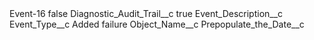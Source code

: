 <?xml version="1.0" encoding="UTF-8"?>
<CustomMetadata xmlns="http://soap.sforce.com/2006/04/metadata" xmlns:xsi="http://www.w3.org/2001/XMLSchema-instance" xmlns:xsd="http://www.w3.org/2001/XMLSchema">
    <label>Event-16</label>
    <protected>false</protected>
    <values>
        <field>Diagnostic_Audit_Trail__c</field>
        <value xsi:type="xsd:boolean">true</value>
    </values>
    <values>
        <field>Event_Description__c</field>
        <value xsi:nil="true"/>
    </values>
    <values>
        <field>Event_Type__c</field>
        <value xsi:type="xsd:string">Added failure</value>
    </values>
    <values>
        <field>Object_Name__c</field>
        <value xsi:nil="true"/>
    </values>
    <values>
        <field>Prepopulate_the_Date__c</field>
        <value xsi:nil="true"/>
    </values>
</CustomMetadata>
